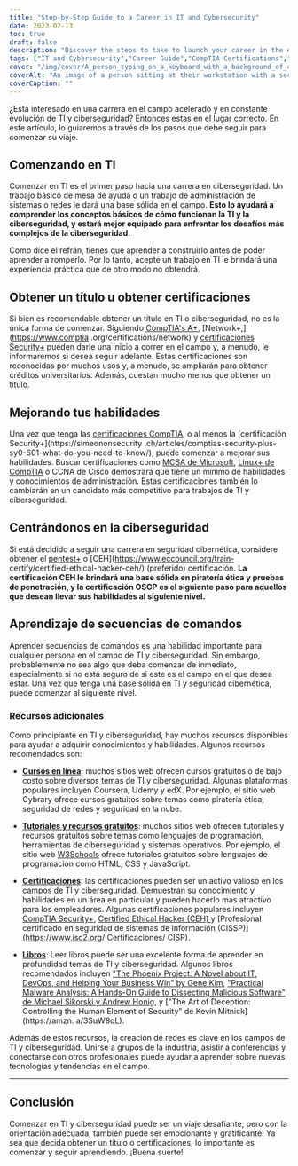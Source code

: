 ```yaml
---
title: "Step-by-Step Guide to a Career in IT and Cybersecurity"
date: 2023-02-13
toc: true
draft: false
description: "Discover the steps to take to launch your career in the exciting and ever-evolving field of IT and Cybersecurity with this comprehensive guide"
tags: ["IT and Cybersecurity","Career Guide","CompTIA Certifications","MCSA","Linux+","CCNA","Penetration Testing","Ethical Hacking","OSCP","Scripting","IT Jobs","Cybersecurity Jobs"]
cover: "/img/cover/A_person_typing_on_a_keyboard_with_a_background_of_computer.png"
coverAlt: "An image of a person sitting at their workstation with a security lock in the foreground, indicating the importance of securing workstations."
coverCaption: ""
---
```


  ¿Está interesado en una carrera en el campo acelerado y en constante evolución de TI y ciberseguridad? Entonces estas en el lugar correcto. En este artículo, lo guiaremos a través de los pasos que debe seguir para comenzar su viaje.  ## Comenzando en TI  Comenzar en TI es el primer paso hacia una carrera en ciberseguridad. Un trabajo básico de mesa de ayuda o un trabajo de administración de sistemas o redes le dará una base sólida en el campo. **Esto lo ayudará a comprender los conceptos básicos de cómo funcionan la TI y la ciberseguridad, y estará mejor equipado para enfrentar los desafíos más complejos de la ciberseguridad.**  Como dice el refrán, tienes que aprender a construirlo antes de poder aprender a romperlo. Por lo tanto, acepte un trabajo en TI le brindará una experiencia práctica que de otro modo no obtendrá.  ## Obtener un título u obtener certificaciones  Si bien es recomendable obtener un título en TI o ciberseguridad, no es la única forma de comenzar. Siguiendo [CompTIA's A+](https://simeononsecurity.ch/articles/passing-comptias-a-plus-exams-220-1101-and-220-1102/), [Network+,](https://www.comptia .org/certifications/network) y [certificaciones Security+](https://simeononsecurity.ch/articles/comptias-security-plus-sy0-601-what-do-you-need-to-know/) pueden darle una inicio a correr en el campo y, a menudo, le informaremos si desea seguir adelante. Estas certificaciones son reconocidas por muchos usos y, a menudo, se ampliarán para obtener créditos universitarios. Además, cuestan mucho menos que obtener un título.  ## Mejorando tus habilidades  Una vez que tenga las [certificaciones CompTIA](https://simeononsecurity.ch/articles/tips-and-tricks-for-passing-comptia-exams/), o al menos la [certificación Security+](https://simeononsecurity .ch/articles/comptias-security-plus-sy0-601-what-do-you-need-to-know/), puede comenzar a mejorar sus habilidades. Buscar certificaciones como [MCSA de Microsoft](https://www.microsoft.com/en-us/learning/certification), [Linux+ de CompTIA](https://www.comptia.org/certifications/linux) o CCNA de Cisco demostrará que tiene un mínimo de habilidades y conocimientos de administración. Estas certificaciones también lo cambiarán en un candidato más competitivo para trabajos de TI y ciberseguridad.  ## Centrándonos en la ciberseguridad  Si está decidido a seguir una carrera en seguridad cibernética, considere obtener el [pentest+](https://www.comptia.org/certifications/pentest) o [CEH](https://www.eccouncil.org/train- certify/certified-ethical-hacker-ceh/) (preferido) certificación. **La certificación CEH le brindará una base sólida en piratería ética y pruebas de penetración, y la certificación OSCP es el siguiente paso para aquellos que desean llevar sus habilidades al siguiente nivel.**  ## Aprendizaje de secuencias de comandos  Aprender secuencias de comandos es una habilidad importante para cualquier persona en el campo de TI y ciberseguridad. Sin embargo, probablemente no sea algo que deba comenzar de inmediato, especialmente si no está seguro de si este es el campo en el que desea estar. Una vez que tenga una base sólida en TI y seguridad cibernética, puede comenzar al siguiente nivel.  ### Recursos adicionales  Como principiante en TI y ciberseguridad, hay muchos recursos disponibles para ayudar a adquirir conocimientos y habilidades. Algunos recursos recomendados son:  - [**Cursos en línea**](https://simeononsecurity.ch/recommendations/learning_resources/): muchos sitios web ofrecen cursos gratuitos o de bajo costo sobre diversos temas de TI y ciberseguridad. Algunas plataformas populares incluyen Coursera, Udemy y edX. Por ejemplo, el sitio web Cybrary ofrece cursos gratuitos sobre temas como piratería ética, seguridad de redes y seguridad en la nube.  - [**Tutoriales y recursos gratuitos**](https://simeononsecurity.ch/recommendations/learning_resources/): muchos sitios web ofrecen tutoriales y recursos gratuitos sobre temas como lenguajes de programación, herramientas de ciberseguridad y sistemas operativos. Por ejemplo, el sitio web [W3Schools](https://www.w3schools.com/) ofrece tutoriales gratuitos sobre lenguajes de programación como HTML, CSS y JavaScript.  - [**Certificaciones**](https://simeononsecurity.ch/recommendations/certifications/): las certificaciones pueden ser un activo valioso en los campos de TI y ciberseguridad. Demuestran su conocimiento y habilidades en un área en particular y pueden hacerlo más atractivo para los empleadores. Algunas certificaciones populares incluyen [CompTIA Security+](https://simeononsecurity.ch/articles/comptias-security-plus-sy0-601-what-do-you-need-to-know/), [Certified Ethical Hacker (CEH) ](https://www.eccouncil.org/train-certify/certified-ethical-hacker-ceh/) y [Profesional certificado en seguridad de sistemas de información (CISSP)](https://www.isc2.org/ Certificaciones/ CISP).  - [**Libros**](https://simeononsecurity.ch/recommendations/books/): Leer libros puede ser una excelente forma de aprender en profundidad temas de TI y ciberseguridad. Algunos libros recomendados incluyen ["The Phoenix Project: A Novel about IT, DevOps, and Helping Your Business Win" by Gene Kim](https://amzn.to/3xVIRhy), ["Practical Malware Analysis: A Hands-On Guide to Dissecting Malicious Software" de Michael Sikorski y Andrew Honig](https://amzn.to/3xVXzFa), y ["The Art of Deception: Controlling the Human Element of Security" de Kevin Mitnick](https://amzn. a/3SuW8qL).  Además de estos recursos, la creación de redes es clave en los campos de TI y ciberseguridad. Unirse a grupos de la industria, asistir a conferencias y conectarse con otros profesionales puede ayudar a aprender sobre nuevas tecnologías y tendencias en el campo. ______  ## Conclusión  Comenzar en TI y ciberseguridad puede ser un viaje desafiante, pero con la orientación adecuada, también puede ser emocionante y gratificante. Ya sea que decida obtener un título o certificaciones, lo importante es comenzar y seguir aprendiendo. ¡Buena suerte!